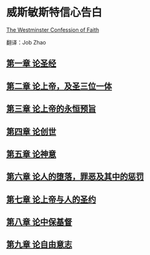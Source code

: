 # 威斯敏斯特信心告白

[The Westminster Confession of Faith](https://westminsterstandards.org/westminster-confession-of-faith/)


翻译：Job Zhao

## [第一章 论圣经](https://zhao-bob.github.io/WCF/chapter1)

## [第二章 论上帝，及圣三位一体](https://zhao-bob.github.io/WCF/chapter2)

## [第三章 论上帝的永恒预旨](https://zhao-bob.github.io/WCF/chapter3)

## [第四章 论创世](https://zhao-bob.github.io/WCF/chapter4)

## [第五章 论神意](https://zhao-bob.github.io/WCF/chapter5)

## [第六章 论人的堕落，罪恶及其中的惩罚](https://zhao-bob.github.io/WCF/chapter6)

## [第七章 论上帝与人的圣约](https://zhao-bob.github.io/WCF/chapter7)

## [第八章 论中保基督](https://zhao-bob.github.io/WCF/chapter8)

## [第九章 论自由意志](https://zhao-bob.github.io/WCF/chapter8)




